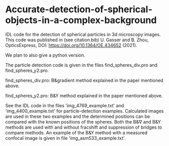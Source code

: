 # Accurate-detection-of-spherical-objects-in-a-complex-background

IDL code for the detection of spherical particles in 3d microscopy images.
This code was published in (see citation.bib) U. Gasser and B. Zhou, OpticsExpress, DOI: https://doi.org/10.1364/OE.434652 (2021).

We plan to also give a python version.

The particle detection code is given in the files find_spheres_div.pro and find_spheres_y2.pro.

find_spheres_div.pro: B&gradient method explained in the paper mentioned above.

find_spheres_y2.pro: B&Y method explained in the paper mentioned above.

See the IDL code in the files 'img_4769_example.txt' and 'img_4400_example.txt' for particle-detection examples. Calculated images are used in these two examples and the determined positions can be compared with the known positions of the spheres. Both the B&$\nabla$ and B&Y methods are used with and without fracshift and suppression of bridges to compare methods. 
An example of the B&Y method with a measured confocal image is given in file 'img_asm533_example.txt'.

